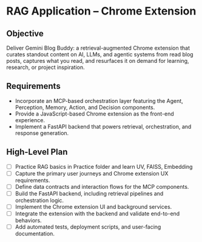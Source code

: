 # RAG Application – Chrome Extension

## Objective
Deliver Gemini Blog Buddy: a retrieval-augmented Chrome extension that curates standout content on AI, LLMs, and agentic systems from read blog posts, captures what you read, and resurfaces it on demand for learning, research, or project inspiration.

## Requirements
- Incorporate an MCP-based orchestration layer featuring the Agent, Perception, Memory, Action, and Decision components.
- Provide a JavaScript-based Chrome extension as the front-end experience.
- Implement a FastAPI backend that powers retrieval, orchestration, and response generation.

## High-Level Plan
- [ ] Practice RAG basics in Practice folder and learn UV, FAISS, Embedding
- [ ] Capture the primary user journeys and Chrome extension UX requirements.
- [ ] Define data contracts and interaction flows for the MCP components.
- [ ] Build the FastAPI backend, including retrieval pipelines and orchestration logic.
- [ ] Implement the Chrome extension UI and background services.
- [ ] Integrate the extension with the backend and validate end-to-end behaviors.
- [ ] Add automated tests, deployment scripts, and user-facing documentation.
